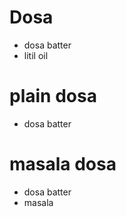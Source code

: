 # Dosa 

* dosa batter
* litil oil

# plain dosa

* dosa batter

# masala dosa

* dosa batter 
* masala
